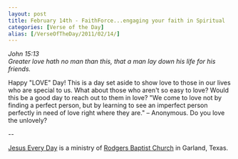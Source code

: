 ```yaml
---
layout: post
title: February 14th - FaithForce...engaging your faith in Spiritual
categories: [Verse of the Day]
alias: [/VerseOfTheDay/2011/02/14/]
---
```


_John 15:13  
Greater love hath no man than this, that a man lay down his life for
his friends._

Happy "LOVE" Day! This is a day set aside to show love to those in
our lives who are special to us. What about those who aren't so easy
to love? Would this be a good day to reach out to them in love? "We
come to love not by finding a perfect person, but by learning to see
an imperfect person perfectly in need of love right where they are."
&ndash; Anonymous. Do you love the unlovely?

 --

<a href=http://jesuseveryday.net>Jesus Every Day</a> is a ministry of <a href=http://rodgersbaptist.net>Rodgers Baptist Church</a> in Garland, Texas.

